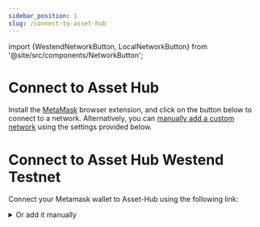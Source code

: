 ```yaml
---
sidebar_position: 1
slug: /connect-to-asset-hub
---
```


import {WestendNetworkButton, LocalNetworkButton} from '@site/src/components/NetworkButton';

# Connect to Asset Hub

Install the [MetaMask] browser extension, and click on the button below to connect to a network.
Alternatively, you can [manually add a custom network][add-network] using the settings provided below.

# Connect to Asset Hub Westend Testnet

Connect your Metamask wallet to Asset-Hub using the following link:

<WestendNetworkButton />

<details>
<summary>Or add it manually</summary>
- Network name: Asset-Hub Westend Testnet
- RPC URL URL: `https://westend-asset-hub-eth-rpc.polkadot.io`
- Chain ID: `420420421`
- Currency Symbol: `WND`
- Block Explorer URL: `https://assethub-westend.subscan.io`
</details>

[add-network]: https://support.metamask.io/networks-and-sidechains/managing-networks/how-to-add-a-custom-network-rpc/#adding-a-network-manually
[MetaMask]: https://support.metamask.io/getting-started/getting-started-with-metamask/#how-to-install-metamask

